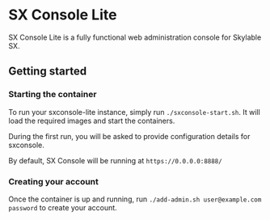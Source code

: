 # SX Console Lite

SX Console Lite is a fully functional web administration console for Skylable
SX.


## Getting started

### Starting the container
To run your sxconsole-lite instance, simply run `./sxconsole-start.sh`.
It will load the required images and start the containers.

During the first run, you will be asked to provide configuration details for
sxconsole.

By default, SX Console will be running at `https://0.0.0.0:8888/`

### Creating your account
Once the container is up and running, run `./add-admin.sh user@example.com
password` to create your account.
